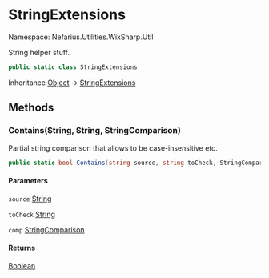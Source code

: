 # StringExtensions

Namespace: Nefarius.Utilities.WixSharp.Util

String helper stuff.

```csharp
public static class StringExtensions
```

Inheritance [Object](https://docs.microsoft.com/en-us/dotnet/api/system.object) → [StringExtensions](./nefarius.utilities.wixsharp.util.stringextensions.md)

## Methods

### <a id="methods-contains"/>**Contains(String, String, StringComparison)**

Partial string comparison that allows to be case-insensitive etc.

```csharp
public static bool Contains(string source, string toCheck, StringComparison comp)
```

#### Parameters

`source` [String](https://docs.microsoft.com/en-us/dotnet/api/system.string)<br>

`toCheck` [String](https://docs.microsoft.com/en-us/dotnet/api/system.string)<br>

`comp` [StringComparison](https://docs.microsoft.com/en-us/dotnet/api/system.stringcomparison)<br>

#### Returns

[Boolean](https://docs.microsoft.com/en-us/dotnet/api/system.boolean)
